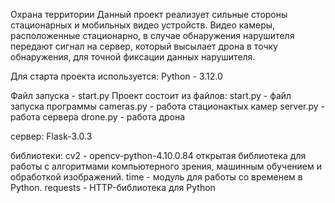 Охрана территории
Данный проект реализует сильные стороны стационарных и 
мобильных видео устройств.
Видео камеры, расположенные стационарно, в случае обнаружения
нарушителя передают сигнал на сервер, который высылает 
дрона в точку обнаружения, для точной фиксации данных
нарушителя.

Для старта проекта используется:
Python - 3.12.0

Файл запуска - start.py
Проект состоит из файлов:
start.py - файл запуска программы
cameras.py - работа стационактых камер
server.py - работа сервера
drone.py - работа дрона

сервер:
Flask-3.0.3

библиотеки:
cv2 - opencv-python-4.10.0.84 открытая библиотека для работы с алгоритмами 
    компьютерного зрения, машинным обучением и обработкой изображений. 
time - модуль для работы со временем в Python.
requests - HTTP-библиотека для Python